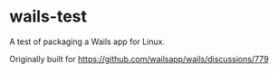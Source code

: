 # wails-test
A test of packaging a Wails app for Linux.

Originally built for https://github.com/wailsapp/wails/discussions/779
